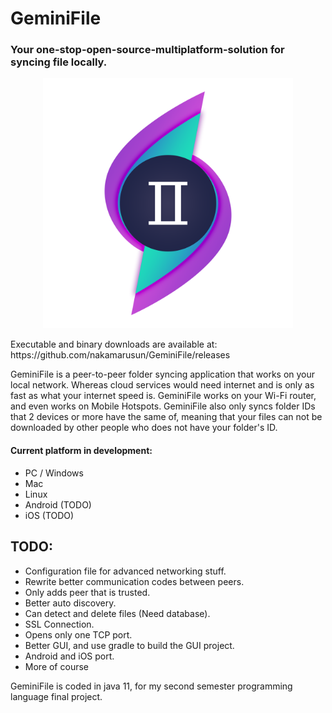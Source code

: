 # GeminiFile

### Your one-stop-open-source-multiplatform-solution for syncing file locally.

<p align="center"><img src=./artfiles/GeminiFileLogo.png alt="GeminiFileLogo" width="400" height="400"></p>
Executable and binary downloads are available at: https://github.com/nakamarusun/GeminiFile/releases

GeminiFile is a peer-to-peer folder syncing application that works on your local network. Whereas cloud services would need internet and is only as fast as what your internet speed is. GeminiFile works on your Wi-Fi router, and even works on Mobile Hotspots. GeminiFile also only syncs folder IDs that 2 devices or more have the same of, meaning that your files can not be downloaded by other people who does not have your folder's ID.

#### Current platform in development:

- PC / Windows
- Mac
- Linux
- Android (TODO)
- iOS (TODO)

## TODO:

- Configuration file for advanced networking stuff.
- Rewrite better communication codes between peers.
- Only adds peer that is trusted.
- Better auto discovery.
- Can detect and delete files (Need database).
- SSL Connection.
- Opens only one TCP port.
- Better GUI, and use gradle to build the GUI project.
- Android and iOS port.
- More of course

GeminiFile is coded in java 11, for my second semester programming language final project.
